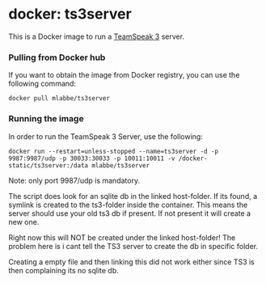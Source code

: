 # docker: ts3server

This is a Docker image to run a [TeamSpeak 3](http://teamspeak.com/) server.

### Pulling from Docker hub
If you want to obtain the image from Docker registry, you can use the following command:
```
docker pull mlabbe/ts3server
```
### Running the image
In order to run the TeamSpeak 3 Server, use the following:
```
docker run --restart=unless-stopped --name=ts3server -d -p 9987:9987/udp -p 30033:30033 -p 10011:10011 -v /docker-static/ts3server:/data mlabbe/ts3server
```

Note: only port 9987/udp is mandatory.

The script does look for an sqlite db in the linked host-folder.
If its found, a symlink is created to the ts3-folder inside the container.
This means the server should use your old ts3 db if present.
If not present it will create a new one.

Right now this will NOT be created under the linked host-folder!
The problem here is i cant tell the TS3 server to create the db in 
specific folder.

Creating a empty file and then linking this did not work either since 
TS3 is then complaining its no sqlite db.
